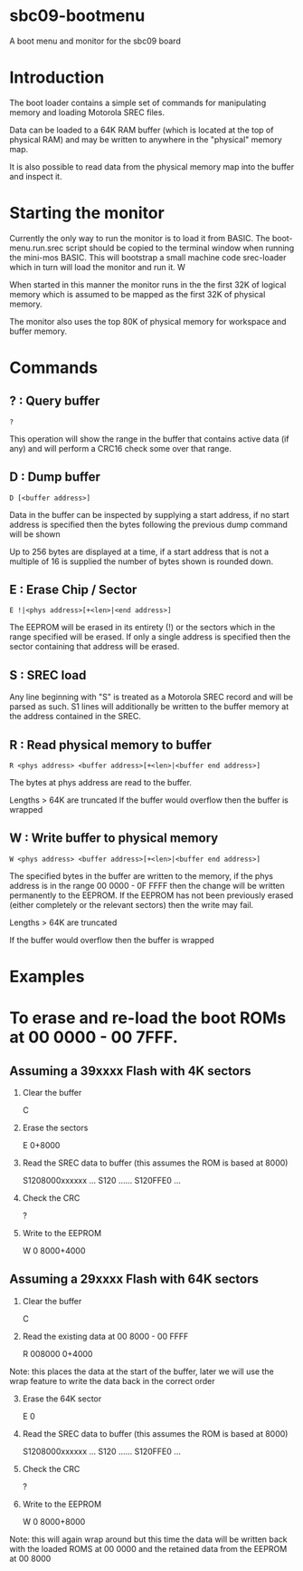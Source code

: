 # sbc09-bootmenu
A boot menu and monitor for the sbc09 board

# Introduction

The boot loader contains a simple set of commands for manipulating memory and
loading Motorola SREC files.

Data can be loaded to a 64K RAM buffer (which is located at the top of 
physical RAM) and may be written to anywhere in the "physical" memory map.

It is also possible to read data from the physical memory map into the buffer
and inspect it.

# Starting the monitor

Currently the only way to run the monitor is to load it from BASIC. The
boot-menu.run.srec script should be copied to the terminal window when running
the mini-mos BASIC. This will bootstrap a small machine code srec-loader
which in turn will load the monitor and run it. W

When started in this manner the monitor runs in the the first 32K of logical
memory which is assumed to be mapped as the first 32K of physical memory.

The monitor also uses the top 80K of physical memory for workspace and buffer
memory.

# Commands

## ? : Query buffer

	?

This operation will show the range in the buffer that contains active data
(if any) and will perform a CRC16 check some over that range.

## D : Dump buffer

	D [<buffer address>]

Data in the buffer can be inspected by supplying a start address, if no
start address is specified then the bytes following the previous dump command
will be shown

Up to 256 bytes are displayed at a time, if a start address that is not a 
multiple of 16 is supplied the number of bytes shown is rounded down.

## E : Erase Chip / Sector

	E !|<phys address>[+<len>|<end address>]

The EEPROM will be erased in its entirety (!) or the sectors which in the
range specified will be erased. If only a single address is specified then
the sector containing that address will be erased.


## S : SREC load

Any line beginning with "S" is treated as a Motorola SREC record and will be
parsed as such. S1 lines will additionally be written to the buffer memory
at the address contained in the SREC.

## R : Read physical memory to buffer

	R <phys address> <buffer address>[+<len>|<buffer end address>]

The bytes at phys address are read to the buffer. 

Lengths > 64K are truncated
If the buffer would overflow then the buffer is wrapped

## W : Write buffer to physical memory

	W <phys address> <buffer address>[+<len>|<buffer end address>]

The specified bytes in the buffer are written to the memory, if the phys 
address is in the range 00 0000 - 0F FFFF then the change will be written
permanently to the EEPROM. If the EEPROM has not been previously erased
(either completely or the relevant sectors) then the write may fail. 

Lengths > 64K are truncated

If the buffer would overflow then the buffer is wrapped

# Examples


# To erase and re-load the boot ROMs at 00 0000 - 00 7FFF.

## Assuming a 39xxxx Flash with 4K sectors

1) Clear the buffer

	C

2) Erase the sectors

	E 0+8000

3) Read the SREC data to buffer (this assumes the ROM is based at 8000)

	S1208000xxxxxx ...
	S120 ......
	S120FFE0 ...

4) Check the CRC
	
	?

5) Write to the EEPROM

	W 0 8000+4000

## Assuming a 29xxxx Flash with 64K sectors

1) Clear the buffer

	C

2) Read the existing data at 00 8000 - 00 FFFF

	R 008000 0+4000

Note: this places the data at the start of the buffer, later we will use the
wrap feature to write the data back in the correct order

3) Erase the 64K sector

	E 0

4) Read the SREC data to buffer (this assumes the ROM is based at 8000)

	S1208000xxxxxx ...
	S120 ......
	S120FFE0 ...

5) Check the CRC
	
	?

6) Write to the EEPROM

	W 0 8000+8000

Note: this will again wrap around but this time the data will be written
back with the loaded ROMS at 00 0000 and the retained data from the EEPROM
at 00 8000



